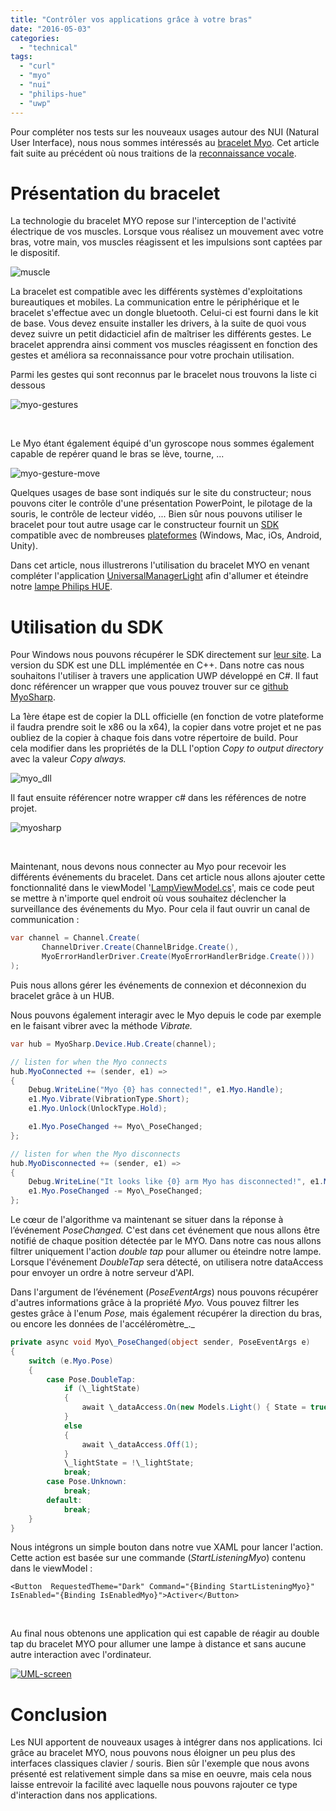 ```yaml
---
title: "Contrôler vos applications grâce à votre bras"
date: "2016-05-03"
categories: 
  - "technical"
tags: 
  - "curl"
  - "myo"
  - "nui"
  - "philips-hue"
  - "uwp"
---
```


Pour compléter nos tests sur les nouveaux usages autour des NUI (Natural User Interface), nous nous sommes intéressés au [bracelet Myo](https://www.myo.com/). Cet article fait suite au précédent où nous traitions de la [reconnaissance vocale](https://blog.3ie.fr/commander-votre-domotique-a-la-voix-grace-a-cortana/).

# Présentation du bracelet

La technologie du bracelet MYO repose sur l'interception de l'activité électrique de vos muscles. Lorsque vous réalisez un mouvement avec votre bras, votre main, vos muscles réagissent et les impulsions sont captées par le dispositif.

![muscle](/assets/images/muscle.jpg)

La bracelet est compatible avec les différents systèmes d'exploitations bureautiques et mobiles. La communication entre le périphérique et le bracelet s'effectue avec un dongle bluetooth. Celui-ci est fourni dans le kit de base. Vous devez ensuite installer les drivers, à la suite de quoi vous devez suivre un petit didacticiel afin de maîtriser les différents gestes. Le bracelet apprendra ainsi comment vos muscles réagissent en fonction des gestes et améliora sa reconnaissance pour votre prochain utilisation.

Parmi les gestes qui sont reconnus par le bracelet nous trouvons la liste ci dessous

![myo-gestures](/assets/images/myo-gestures.png)

 

Le Myo étant également équipé d'un gyroscope nous sommes également capable de repérer quand le bras se lève, tourne, ...

![myo-gesture-move](/assets/images/myo-gesture-move-2-300x136.png)

Quelques usages de base sont indiqués sur le site du constructeur; nous pouvons citer le contrôle d'une présentation PowerPoint, le pilotage de la souris, le contrôle de lecteur vidéo, ... Bien sûr nous pouvons utiliser le bracelet pour tout autre usage car le constructeur fournit un [SDK](https://developer.thalmic.com/downloads) compatible avec de nombreuses [plateformes](https://developer.thalmic.com/start/) (Windows, Mac, iOs, Android, Unity).

Dans cet article, nous illustrerons l'utilisation du bracelet MYO en venant compléter l'application [UniversalManagerLight](https://github.com/3IE/universal-manager-light/tree/v2.0.0) afin d'allumer et éteindre notre [lampe Philips HUE](https://blog.3ie.fr/un-exemple-de-projet-iot/).

# Utilisation du SDK

Pour Windows nous pouvons récupérer le SDK directement sur [leur site](https://s3.amazonaws.com/thalmicdownloads/windows/SDK/myo-sdk-win-0.9.0.zip). La version du SDK est une DLL implémentée en C++. Dans notre cas nous souhaitons l'utiliser à travers une application UWP développé en C#. Il faut donc référencer un wrapper que vous pouvez trouver sur ce [github MyoSharp](https://github.com/tayfuzun/MyoSharp).

La 1ère étape est de copier la DLL officielle (en fonction de votre plateforme il faudra prendre soit le x86 ou la x64), la copier dans votre projet et ne pas oubliez de la copier à chaque fois dans votre répertoire de build. Pour cela modifier dans les propriétés de la DLL l'option _Copy to output directory_ avec la valeur _Copy always._ 

![myo_dll](/assets/images/myo_dll-1024x681.png)

Il faut ensuite référencer notre wrapper c# dans les références de notre projet.

![myosharp](/assets/images/myosharp-1024x709.png)

 

Maintenant, nous devons nous connecter au Myo pour recevoir les différents événements du bracelet. Dans cet article nous allons ajouter cette fonctionnalité dans le viewModel '[LampViewModel.cs](https://github.com/3IE/universal-manager-light/blob/v2.0.0/UniversalManagerLight/ViewModel/LampViewModel.cs)', mais ce code peut se mettre à n'importe quel endroit où vous souhaitez déclencher la surveillance des événements du Myo. Pour cela il faut ouvrir un canal de communication :

```c#
var channel = Channel.Create(
       ChannelDriver.Create(ChannelBridge.Create(),
       MyoErrorHandlerDriver.Create(MyoErrorHandlerBridge.Create()))
);

```

Puis nous allons gérer les événements de connexion et déconnexion du bracelet grâce à un HUB.

Nous pouvons également interagir avec le Myo depuis le code par exemple en le faisant vibrer avec la méthode _Vibrate._

```c#
var hub = MyoSharp.Device.Hub.Create(channel);

// listen for when the Myo connects
hub.MyoConnected += (sender, e1) =>
{
    Debug.WriteLine("Myo {0} has connected!", e1.Myo.Handle);
    e1.Myo.Vibrate(VibrationType.Short);
    e1.Myo.Unlock(UnlockType.Hold);

    e1.Myo.PoseChanged += Myo\_PoseChanged;
};

// listen for when the Myo disconnects
hub.MyoDisconnected += (sender, e1) =>
{
    Debug.WriteLine("It looks like {0} arm Myo has disconnected!", e1.Myo.Arm);
    e1.Myo.PoseChanged -= Myo\_PoseChanged;
};

```

Le cœur de l'algorithme va maintenant se situer dans la réponse à l’événement _PoseChanged._ C'est dans cet événement que nous allons être notifié de chaque position détectée par le MYO. Dans notre cas nous allons filtrer uniquement l'action _double tap_ pour allumer ou éteindre notre lampe. Lorsque l'événement _DoubleTap_ sera détecté, on utilisera notre dataAccess pour envoyer un ordre à notre serveur d'API.

Dans l'argument de l’événement (_PoseEventArgs_) nous pouvons récupérer d'autres informations grâce à la propriété _Myo._ Vous pouvez filtrer les gestes grâce à l'enum _Pose,_ mais également récupérer la direction du bras, ou encore les données de l'accéléromètre_._

```c#
private async void Myo\_PoseChanged(object sender, PoseEventArgs e)
{
    switch (e.Myo.Pose)
    {
        case Pose.DoubleTap:
            if (\_lightState)
            {
                await \_dataAccess.On(new Models.Light() { State = true, LightId = 1, Color = new Models.Color() { R = 1, G = 1, B = 1 } });
            }
            else
            {
                await \_dataAccess.Off(1);
            }
            \_lightState = !\_lightState;
            break;
        case Pose.Unknown:
            break;
        default:
            break;
    }
}

```

Nous intégrons un simple bouton dans notre vue XAML pour lancer l'action. Cette action est basée sur une commande (_StartListeningMyo_) contenu dans le viewModel :

```xhtml
<Button  RequestedTheme="Dark" Command="{Binding StartListeningMyo}" IsEnabled="{Binding IsEnabledMyo}">Activer</Button>
```

 

Au final nous obtenons une application qui est capable de réagir au double tap du bracelet MYO pour allumer une lampe à distance et sans aucune autre interaction avec l'ordinateur.

[![UML-screen](/assets/images/UML-screen-1024x603.png)](/assets/images/UML-screen.png)

# Conclusion

Les NUI apportent de nouveaux usages à intégrer dans nos applications. Ici grâce au bracelet MYO, nous pouvons nous éloigner un peu plus des interfaces classiques clavier / souris. Bien sûr l'exemple que nous avons présenté est relativement simple dans sa mise en oeuvre, mais cela nous laisse entrevoir la facilité avec laquelle nous pouvons rajouter ce type d'interaction dans nos applications.
